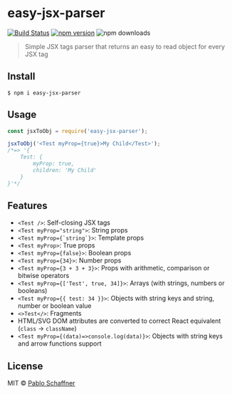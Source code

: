 # easy-jsx-parser

[![Build Status](https://travis-ci.org/gglnx/easy-jsx-parser?branch=main)](https://travis-ci.org/gglnx/easy-jsx-parser) [![npm version](https://img.shields.io/npm/v/easy-jsx-parser)](https://www.npmjs.com/package/easy-jsx-parser) ![npm downloads](https://img.shields.io/npm/dm/easy-jsx-parser)

> Simple JSX tags parser that returns an easy to read object for every JSX tag

## Install

```
$ npm i easy-jsx-parser
```

## Usage

```js
const jsxToObj = require('easy-jsx-parser');

jsxToObj('<Test myProp={true}>My Child</Test>');
/*=> '{ 
    Test: {
        myProp: true,
        children: 'My Child'
    }
}'*/
```

## Features

* `<Test />`: Self-closing JSX tags
* `<Test myProp="string">`: String props
* `` <Test myProp={`string`}> ``: Template props
* `<Test myProp>`: True props
* `<Test myProp={false}>`: Boolean props
* `<Test myProp={34}>`: Number props
* `<Test myProp={3 + 3 + 3}>`: Props with arithmetic, comparison or bitwise operators
* `<Test myProp={['Test', true, 34]}>`: Arrays (with strings, numbers or booleans)
* `<Test myProp={{ test: 34 }}>`: Objects with string keys and string, number or boolean value
* `<>Test</>`: Fragments
* HTML/SVG DOM attributes are converted to correct React equivalent (`class` -> `className`)
* `<Test myProp={(data)=>console.log(data)}>`: Objects with string keys and arrow functions support

## License

MIT © [Pablo Schaffner](https://www.github.com/puntorigen)
